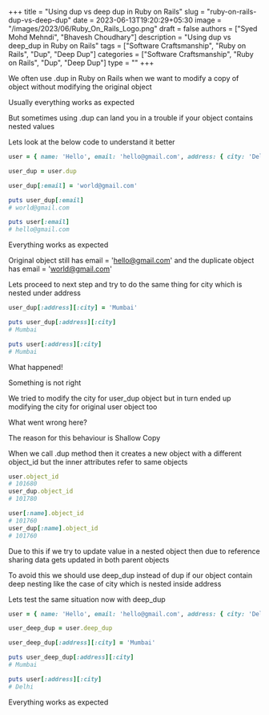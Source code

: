 +++
title = "Using dup vs deep dup in Ruby on Rails"
slug = "ruby-on-rails-dup-vs-deep-dup"
date = 2023-06-13T19:20:29+05:30
image = "/images/2023/06/Ruby_On_Rails_Logo.png"
draft = false
authors = ["Syed Mohd Mehndi", "Bhavesh Choudhary"]
description = "Using dup vs deep_dup in Ruby on Rails"
tags = ["Software Craftsmanship", "Ruby on Rails", "Dup", "Deep Dup"]
categories = ["Software Craftsmanship", "Ruby on Rails", "Dup", "Deep Dup"]
type = ""
+++

We often use .dup in Ruby on Rails when we want to modify a copy of object without modifying the original object

Usually everything works as expected

But sometimes using .dup can land you in a trouble if your object contains nested values

Lets look at the below code to understand it better

```ruby
user = { name: 'Hello', email: 'hello@gmail.com', address: { city: 'Delhi' } }

user_dup = user.dup

user_dup[:email] = 'world@gmail.com'

puts user_dup[:email]
# world@gmail.com

puts user[:email]
# hello@gmail.com

```


Everything works as expected

Original object still has email = 'hello@gmail.com' and the duplicate object has email = 'world@gmail.com'

Lets proceed to next step and try to do the same thing for city which is nested under address

```ruby
user_dup[:address][:city] = 'Mumbai'

puts user_dup[:address][:city]
# Mumbai

puts user[:address][:city]
# Mumbai

```

What happened!

Something is not right

We tried to modify the city for user_dup object but in turn ended up modifying the city for original user object too

What went wrong here?

The reason for this behaviour is Shallow Copy

When we call .dup method then it creates a new object with a different object_id but the inner attributes refer to same objects

```ruby
user.object_id
# 101680
user_dup.object_id
# 101780

user[:name].object_id
# 101760
user_dup[:name].object_id
# 101760

```

Due to this if we try to update value in a nested object then due to reference sharing data gets updated in both parent objects

To avoid this we should use deep_dup instead of dup if our object contain deep nesting like the case of city which is nested inside address

Lets test the same situation now with deep_dup

```ruby
user = { name: 'Hello', email: 'hello@gmail.com', address: { city: 'Delhi' } }

user_deep_dup = user.deep_dup

user_deep_dup[:address][:city] = 'Mumbai'

puts user_deep_dup[:address][:city]
# Mumbai

puts user[:address][:city]
# Delhi

```

Everything works as expected
